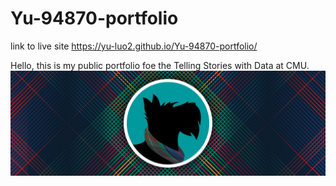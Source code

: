 # Yu-94870-portfolio
link to live site https://yu-luo2.github.io/Yu-94870-portfolio/

Hello, this is my public portfolio foe the Telling Stories with Data at CMU.
![Explanation of data viz](1.jpg)
